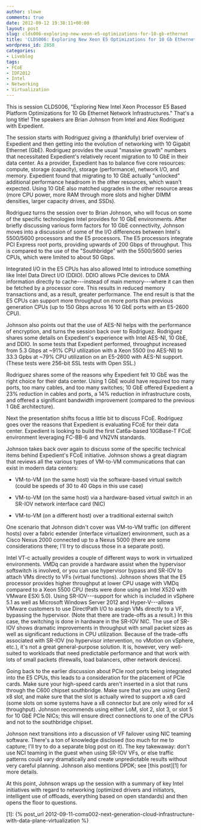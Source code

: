 ```yaml
---
author: slowe
comments: true
date: 2012-09-12 19:38:11+00:00
layout: post
slug: clds006-exploring-new-xeon-e5-optimizations-for-10-gb-ethernet
title: 'CLDS006: Exploring New Xeon E5 Optimizations for 10 Gb Ethernet'
wordpress_id: 2858
categories:
- Liveblog
tags:
- FCoE
- IDF2012
- Intel
- Networking
- Virtualization
---
```


This is session CLDS006, "Exploring New Intel Xeon Processor E5 Based Platform Optimizations for 10 Gb Ethernet Network Infrastructures." That's a long title! The speakers are Brian Johnson from Intel and Alex Rodriguez with Expedient.

The session starts with Rodriguez giving a (thankfully) brief overview of Expedient and then getting into the evolution of networking with 10 Gigabit Ethernet (GbE). Rodriguez provides the usual "massive growth" numbers that necessitated Expedient's relatively recent migration to 10 GbE in their data center. As a provider, Expedient has to balance five core resources: compute, storage (capacity), storage (performance), network I/O, and memory. Expedient found that migrating to 10 GbE actually "unlocked" additional performance headroom in the other resources, which wasn't expected. Using 10 GbE also matched upgrades in the other resource areas (more CPU power, more RAM through more slots and higher DIMM densities, larger capacity drives, and SSDs).

Rodriguez turns the session over to Brian Johnson, who will focus on some of the specific technologies Intel provides for 10 GbE environments. After briefly discussing various form factors for 10 GbE connectivity, Johnson moves into a discussion of some of the I/O differences between Intel's 5500/5600 processors and the E5 processors. The E5 processors integrate PCI Express root ports, providing upwards of 200 Gbps of throughput. This is compared to the use of the "Southbridge" with the 5500/5600 series CPUs, which were limited to about 50 Gbps.

Integrated I/O in the E5 CPUs has also allowed Intel to introduce something like Intel Data Direct I/O (DDIO). DDIO allows PCIe devices to DMA information directly to cache---instead of main memory---where it can then be fetched by a processor core. This results in reduced memory transactions and, as a result, greater performance. The end result is that the E5 CPUs can support more throughput on more ports than previous generation CPUs (up to 150 Gbps across 16 10 GbE ports with an E5-2600 CPU).

Johnson also points out that the use of AES-NI helps with the performance of encryption, and turns the session back over to Rodriguez. Rodriguez shares some details on Expedient's experience with Intel AES-NI, 10 GbE, and DDIO. In some tests that Expedient performed, throughput increased from 5.3 Gbps at ~91% CPU utilization with a Xeon 5500 (no AES-NI) to 33.3 Gpbs at ~79% CPU utilization on an E5-2600 with AES-NI support. (These tests were 256-bit SSL tests with Open SSL.)

Rodriguez shares some of the reasons why Expedient felt 10 GbE was the right choice for their data center. Using 1 GbE would have required too many ports, too many cables, and too many switches; 10 GbE offered Expedient a 23% reduction in cables and ports, a 14% reduction in infrastructure costs, and offered a significant bandwidth improvement (compared to the previous 1 GbE architecture).

Next the presentation shifts focus a little bit to discuss FCoE. Rodriguez goes over the reasons that Expedient is evaluating FCoE for their data center. Expedient is looking to build the first Cat6a-based 10GBase-T FCoE environment leveraging FC-BB-6 and VN2VN standards.

Johnson takes back over again to discuss some of the specific technical items behind Expedient's FCoE initiative. Johnson shows a great diagram that reviews all the various types of VM-to-VM communications that can exist in modern data centers:

* VM-to-VM (on the same host) via the software-based virtual switch (could be speeds of 30 to 40 Gbps in this use case)

* VM-to-VM (on the same host) via a hardware-based virtual switch in an SR-IOV network interface card (NIC)

* VM-to-VM (on a different host) over a traditional external switch

One scenario that Johnson didn't cover was VM-to-VM traffic (on different hosts) over a fabric extender (interface virtualizer) environment, such as a Cisco Nexus 2000 connected up to a Nexus 5000 (there are some considerations there; I'll try to discuss those in a separate post).

Intel VT-c actually provides a couple of different ways to work in virtualized environments. VMDq can provide a hardware assist when the hypervisor softswitch is involved, or you can use hypervisor bypass and SR-IOV to attach VMs directly to VFs (virtual functions). Johnson shows that the E5 processor provides higher throughput at lower CPU usage with VMDq compared to a Xeon 5500 CPU (tests were done using an Intel X520 with VMware ESXi 5.0). Using SR-IOV---support for which is included in vSphere 5.1 as well as Microsoft Windows Server 2012 and Hyper-V---allows VMware customers to use DirectPath I/O to assign VMs directly to a VF, bypassing the hypervisor. (Note that there are trade-offs as a result.) In this case, the switching is done in hardware in the SR-IOV NIC. The use of SR-IOV shows dramatic improvements in throughput with small packet sizes as well as significant reductions in CPU utilization. Because of the trade-offs associated with SR-IOV (no hypervisor intervention, no vMotion on vSphere, etc.), it's not a great general-purpose solution. It is, however, very well-suited to workloads that need predictable performance and that work with lots of small packets (firewalls, load balancers, other network devices).

Going back to the earlier discussion about PCIe root ports being integrated into the E5 CPUs, this leads to a consideration for the placement of PCIe cards. Make sure your high-speed cards aren't inserted in a slot that runs through the C600 chipset southbridge. Make sure that you are using Gen2 x8 slot, and make sure that the slot is actually wired to support a x8 card (some slots on some systems have a x8 connector but are only wired for x4 throughput). Johnson recommends using either LoM, slot 2, slot 3, or slot 5 for 10 GbE PCIe NICs; this will ensure direct connections to one of the CPUs and not to the southbridge chipset.

Johnson next transitions into a discussion of VF failover using NIC teaming software. There's a ton of knowledge disclosed (too much for me to capture; I'll try to do a separate blog post on it). The key takewaway: don't use NCI teaming in the guest when using SR-IOV VFs, or else traffic patterns could vary dramatically and create unpredictable results without very careful planning. Johnson also mentions DPDK; see [this post][1] for more details.

At this point, Johnson wraps up the session with a summary of key Intel initiatives with regard to networking (optimized drivers and initiators, intelligent use of offloads, everything based on open standards) and then opens the floor to questions.

[1]: {% post_url 2012-09-11-coms002-next-generation-cloud-infrastructure-with-data-plane-virtualization %}

